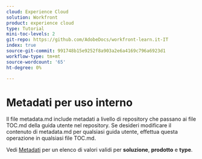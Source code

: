 ```yaml
---
cloud: Experience Cloud
solution: Workfront
product: experience cloud
type: Tutorial
mini-toc-levels: 2
git-repo: https://github.com/AdobeDocs/workfront-learn.it-IT
index: true
source-git-commit: 991748b15e9252f8a903a2e6a4169c796a6923d1
workflow-type: tm+mt
source-wordcount: '65'
ht-degree: 0%

---
```



# Metadati per uso interno

Il file metadata.md include metadati a livello di repository che passano ai file TOC.md della guida utente nel repository. Se desideri modificare il contenuto di metadata.md per qualsiasi guida utente, effettua questa operazione in qualsiasi file TOC.md.

Vedi [Metadati](https://experienceleague.adobe.com/docs/authoring-guide-exl/using/editing/user-guide-setup/metadata.html?lang=en) per un elenco di valori validi per **soluzione**, **prodotto** e **type**.
